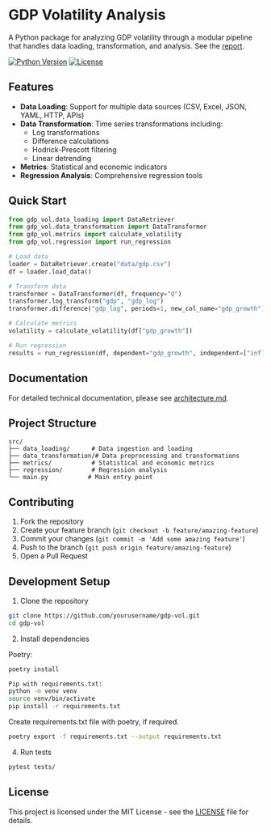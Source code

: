 # GDP Volatility Analysis

A Python package for analyzing GDP volatility through a modular pipeline that handles data loading, transformation, and analysis. See the [report](docs/paper.md).

[![Python Version](https://img.shields.io/badge/python-3.8+-blue.svg)](https://www.python.org/downloads/)
[![License](https://img.shields.io/badge/license-MIT-green.svg)](LICENSE)

## Features
- **Data Loading**: Support for multiple data sources (CSV, Excel, JSON, YAML, HTTP, APIs)
- **Data Transformation**: Time series transformations including:
  - Log transformations
  - Difference calculations
  - Hodrick-Prescott filtering
  - Linear detrending
- **Metrics**: Statistical and economic indicators
- **Regression Analysis**: Comprehensive regression tools

## Quick Start
```python
from gdp_vol.data_loading import DataRetriever
from gdp_vol.data_transformation import DataTransformer
from gdp_vol.metrics import calculate_volatility
from gdp_vol.regression import run_regression

# Load data
loader = DataRetriever.create("data/gdp.csv")
df = loader.load_data()

# Transform data
transformer = DataTransformer(df, frequency="Q")
transformer.log_transform("gdp", "gdp_log")
transformer.difference("gdp_log", periods=1, new_col_name="gdp_growth")

# Calculate metrics
volatility = calculate_volatility(df["gdp_growth"])

# Run regression
results = run_regression(df, dependent="gdp_growth", independent=["inflation", "interest_rate"])
```

## Documentation
For detailed technical documentation, please see [architecture.md](architecture.md).

## Project Structure
```
src/
├── data_loading/      # Data ingestion and loading
├── data_transformation/# Data preprocessing and transformations
├── metrics/           # Statistical and economic metrics
├── regression/        # Regression analysis
└── main.py           # Main entry point
```

## Contributing
1. Fork the repository
2. Create your feature branch (`git checkout -b feature/amazing-feature`)
3. Commit your changes (`git commit -m 'Add some amazing feature'`)
4. Push to the branch (`git push origin feature/amazing-feature`)
5. Open a Pull Request

## Development Setup
1. Clone the repository
```bash
git clone https://github.com/yourusername/gdp-vol.git
cd gdp-vol
```

2. Install dependencies

Poetry:
```bash
poetry install

Pip with requirements.txt:
python -m venv venv
source venv/bin/activate
pip install -r requirements.txt
```

Create requirements.txt file with poetry, if required.
```bash
poetry export -f requirements.txt --output requirements.txt
```

4. Run tests
```bash
pytest tests/
```

## License
This project is licensed under the MIT License - see the [LICENSE](LICENSE) file for details.
